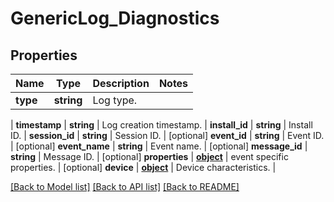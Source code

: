 # GenericLog_Diagnostics

## Properties
Name | Type | Description | Notes
------------ | ------------- | ------------- | -------------
**type** | **string** | Log type.
 | 
**timestamp** | **string** | Log creation timestamp.
 | 
**install_id** | **string** | Install ID.
 | 
**session_id** | **string** | Session ID.
 | [optional] 
**event_id** | **string** | Event ID.
 | [optional] 
**event_name** | **string** | Event name.
 | [optional] 
**message_id** | **string** | Message ID.
 | [optional] 
**properties** | [**object**](.md) | event specific properties.
 | [optional] 
**device** | [**object**](.md) | Device characteristics. | 

[[Back to Model list]](../README.md#documentation-for-models) [[Back to API list]](../README.md#documentation-for-api-endpoints) [[Back to README]](../README.md)

